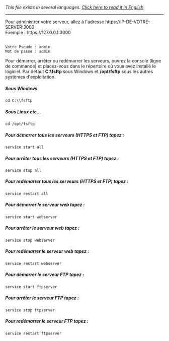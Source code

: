 <i>This file exists in several languages. <a href="HELP.md"><u>Click here to read it in English</u></a></i>
<hr>
Pour administrer votre serveur, allez à l'adresse https://IP-DE-VOTRE-SERVER:3000<br>
Exemple : https://127.0.0.1:3000<br><br>

```
Votre Pseudo : admin
Mot de passe : admin
```
Pour démarrer, arrêter ou redémarrer les serveurs, ouvrez la console (ligne de commande) et placez-vous dans le répertoire où vous avez installé le logiciel. Par défaut <b>C:\\fsftp</b> sous Windows et <b>/opt/fsftp</b> sous les autres systèmes d'exploitation.<br>

##### Sous Windows
```
cd C:\\fsftp
```

##### Sous Linux etc...
```
cd /opt/fsftp
```

##### Pour démarrer tous les serveurs (HTTPS et FTP) tapez :
```
service start all
```

##### Pour arrêter tous les serveurs (HTTPS et FTP) tapez :
```
service stop all
```

##### Pour redémarrer tous les serveurs (HTTPS et FTP) tapez :
```
service restart all
```

##### Pour démarrer le serveur web tapez :
```
service start webserver
```

##### Pour arrêter le serveur web tapez :
```
service stop webserver
```

##### Pour redémarrer le serveur web tapez :
```
service restart webserver
```

##### Pour démarrer le serveur FTP tapez :
```
service start ftpserver
```

##### Pour arrêter le serveur FTP tapez :
```
service stop ftpserver
```

##### Pour redémarrer le serveur FTP tapez :
```
service restart ftpserver
```

